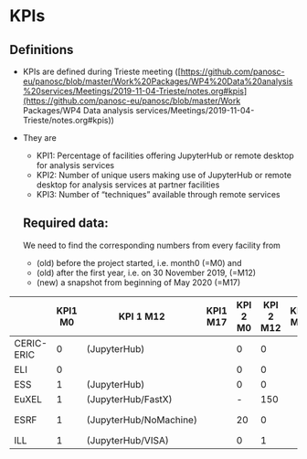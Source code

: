 # KPIs

## Definitions

- KPIs are defined during Trieste meeting ([https://github.com/panosc-eu/panosc/blob/master/Work%20Packages/WP4%20Data%20analysis%20services/Meetings/2019-11-04-Trieste/notes.org#kpis](https://github.com/panosc-eu/panosc/blob/master/Work Packages/WP4 Data analysis services/Meetings/2019-11-04-Trieste/notes.org#kpis))

- They are
  - KPI1: Percentage of facilities offering JupyterHub or remote desktop for analysis services
  - KPI2: Number of unique users making use of JupyterHub or remote desktop for analysis services at partner facilities
  - KPI3: Number of “techniques” available through remote services

  ## Required data:
  
  We need to find the corresponding numbers from every facility from
  - (old) before the project started, i.e. month0 (=M0) and
  - (old) after the first year, i.e. on 30 November 2019, (=M12)
  - (new) a snapshot from beginning of May 2020 (=M17)

|            |  KPI1 M0 | KPI 1 M12               | KPI1 M17 | KPI 2 M0 | KPI 2 M12 | KPI2 M17 |   KPI 3 M0 |   KPI 3 M12 | KPI3 M17 |
| ---------- | -------- | ----------------------- | -------- | -------- | --------- | -------- | ---------- | ----------- | -------- |
| CERIC-ERIC |        0 | (JupyterHub)            |          |        0 |         0 |          |          0 |           0 |          |
| ELI        |        0 |                         |          |        0 |         0 |          |          0 |           1 |          |
| ESS        |        1 | (JupyterHub)            |          |        0 |         0 |          |          0 |           0 |          |
| EuXEL      |        1 | (JupyterHub/FastX)      |          |        - |       150 |          |          2 |           2 |          |
| ESRF       |        1 | (JupyterHub/NoMachine)  |          |       20 |         0 |          | 1 beamline | 3 beamlines |          |
| ILL        |        1 | (JupyterHub/VISA)       |          |        0 |         1 |          |          0 |           2 |          |
